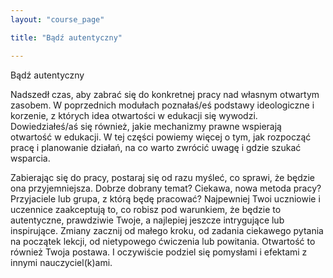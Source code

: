 ```yaml
---
layout: "course_page"

title: "Bądź autentyczny"

---
```


<div class="text-center screen-title">
Bądź autentyczny
</div>

<div class="screen-content">
  <p>
  Nadszedł czas, aby zabrać się do konkretnej pracy nad własnym otwartym zasobem. W poprzednich modułach poznałaś/eś podstawy ideologiczne i korzenie, z których idea otwartości w edukacji się wywodzi. Dowiedziałeś/aś się również, jakie mechanizmy prawne wspierają otwartość w edukacji. W tej części powiemy więcej o tym, jak rozpocząć pracę i planowanie działań, na co warto zwrócić uwagę i gdzie szukać wsparcia. 
  </p>
  
  <p>
  Zabierając się do pracy, postaraj się od razu myśleć, co sprawi, że będzie ona przyjemniejsza. Dobrze dobrany temat? Ciekawa, nowa metoda pracy? Przyjaciele lub grupa, z którą będę pracować? Najpewniej Twoi uczniowie i uczennice zaakceptują to, co robisz pod warunkiem, że będzie to autentyczne, prawdziwie Twoje, a najlepiej jeszcze intrygujące lub inspirujące. Zmiany zacznij od małego kroku, od zadania ciekawego pytania na początek lekcji, od nietypowego ćwiczenia lub powitania. Otwartość to również Twoja postawa. I oczywiście podziel się pomysłami i efektami z innymi nauczyciel(k)ami. 
  </p>
  
  <p>
  
  </p>

</div> 
